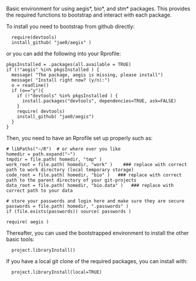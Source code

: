 Basic environment for using aegis*, bio*, and stm* packages. This provides the required functions to bootstrap and interact with each package.

To install you need to bootstrap from github directly:

```
  require(devtools)
  install_github( "jae0/aegis" )
```

or you can add the following into your Rprofile:

```
pkgsInstalled = .packages(all.available = TRUE)
if (!"aegis" %in% pkgsInstalled ) {
  message( "The package, aegis is missing, please install")
  message( "Install right now? (y/n):")
  o = readline()
  if (o=="y"){
    if (!"devtools" %in% pkgsInstalled ) {
      install.packages("devtools", dependencies=TRUE, ask=FALSE)
    }
    require( devtools)
    install_github( "jae0/aegis")
  }
}
```


Then, you need to have an Rprofile set up properly such as:

```.
# libPaths("~/R")  # or where ever you like
homedir = path.expand("~")
tmpdir = file.path( homedir, "tmp" )
work_root = file.path( homedir, "work" )    ### replace with correct path to work directory (local temporary storage)
code_root = file.path( homedir, "bio" )   ### replace with correct path to the parent directory of your git-projects
data_root = file.path( homedir, "bio.data" )   ### replace with correct path to your data

# store your passwords and login here and make sure they are secure
passwords = file.path( homedir, ".passwords" )
if (file.exists(passwords)) source( passwords )

require( aegis )
```


Thereafter, you can used the bootstrapped environment to install the other basic tools:

```
  project.libraryInstall()
```

If you have a local git clone of the required packages, you can install with:

```
  project.libraryInstall(local=TRUE)

```


